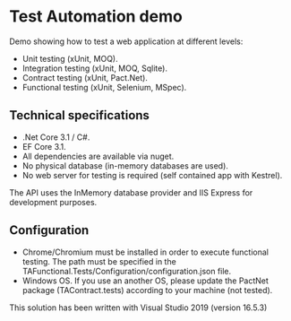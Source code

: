 # Test Automation demo
Demo showing how to test a web application at different levels:
+ Unit testing (xUnit, MOQ).
+ Integration testing (xUnit, MOQ, Sqlite).
+ Contract testing (xUnit, Pact.Net).
+ Functional testing (xUnit, Selenium, MSpec).

## Technical specifications
+ .Net Core 3.1 / C#.
+ EF Core 3.1.
+ All dependencies are available via nuget.
+ No physical database (in-memory databases are used).
+ No web server for testing is required (self contained app with Kestrel).

The API uses the InMemory database provider and IIS Express for development purposes. 

## Configuration
+ Chrome/Chromium must be installed in order to execute functional testing. The path must be specified in the TAFunctional.Tests/Configuration/configuration.json file.
+ Windows OS. If you use an another OS, please update the PactNet package (TAContract.tests) according to your machine (not tested).

This solution has been written with Visual Studio 2019 (version 16.5.3)
